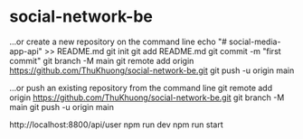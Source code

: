 # social-network-be

…or create a new repository on the command line
echo "# social-media-app-api" >> README.md
git init
git add README.md
git commit -m "first commit"
git branch -M main
git remote add origin https://github.com/ThuKhuong/social-network-be.git
git push -u origin main

…or push an existing repository from the command line
git remote add origin https://github.com/ThuKhuong/social-network-be.git
git branch -M main
git push -u origin main

http://localhost:8800/api/user
npm run dev
npm run start
